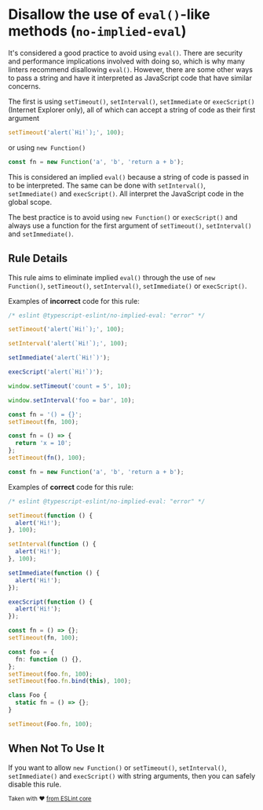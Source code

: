 # Disallow the use of `eval()`-like methods (`no-implied-eval`)

It's considered a good practice to avoid using `eval()`. There are security and performance implications involved with doing so, which is why many linters recommend disallowing `eval()`. However, there are some other ways to pass a string and have it interpreted as JavaScript code that have similar concerns.

The first is using `setTimeout()`, `setInterval()`, `setImmediate` or `execScript()` (Internet Explorer only), all of which can accept a string of code as their first argument

```ts
setTimeout('alert(`Hi!`);', 100);
```

or using `new Function()`

```ts
const fn = new Function('a', 'b', 'return a + b');
```

This is considered an implied `eval()` because a string of code is
passed in to be interpreted. The same can be done with `setInterval()`, `setImmediate()` and `execScript()`. All interpret the JavaScript code in the global scope.

The best practice is to avoid using `new Function()` or `execScript()` and always use a function for the first argument of `setTimeout()`, `setInterval()` and `setImmediate()`.

## Rule Details

This rule aims to eliminate implied `eval()` through the use of `new Function()`, `setTimeout()`, `setInterval()`, `setImmediate()` or `execScript()`.

Examples of **incorrect** code for this rule:

```ts
/* eslint @typescript-eslint/no-implied-eval: "error" */

setTimeout('alert(`Hi!`);', 100);

setInterval('alert(`Hi!`);', 100);

setImmediate('alert(`Hi!`)');

execScript('alert(`Hi!`)');

window.setTimeout('count = 5', 10);

window.setInterval('foo = bar', 10);

const fn = '() = {}';
setTimeout(fn, 100);

const fn = () => {
  return 'x = 10';
};
setTimeout(fn(), 100);

const fn = new Function('a', 'b', 'return a + b');
```

Examples of **correct** code for this rule:

```ts
/* eslint @typescript-eslint/no-implied-eval: "error" */

setTimeout(function () {
  alert('Hi!');
}, 100);

setInterval(function () {
  alert('Hi!');
}, 100);

setImmediate(function () {
  alert('Hi!');
});

execScript(function () {
  alert('Hi!');
});

const fn = () => {};
setTimeout(fn, 100);

const foo = {
  fn: function () {},
};
setTimeout(foo.fn, 100);
setTimeout(foo.fn.bind(this), 100);

class Foo {
  static fn = () => {};
}

setTimeout(Foo.fn, 100);
```

## When Not To Use It

If you want to allow `new Function()` or `setTimeout()`, `setInterval()`, `setImmediate()` and `execScript()` with string arguments, then you can safely disable this rule.

<sup>Taken with ❤️ [from ESLint core](https://github.com/eslint/eslint/blob/master/docs/rules/no-implied-eval.md)</sup>
